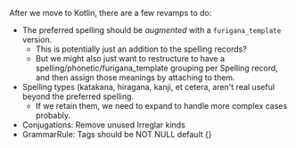 After we move to Kotlin, there are a few revamps to do:
- The preferred spelling should be *augmented* with a `furigana_template` version.
  - This is potentially just an addition to the spelling records?
  - But we might also just want to restructure to have a spelling/phonetic/furigana_template grouping
    per Spelling record, and then assign those meanings by attaching to them.
- Spelling types (katakana, hiragana, kanji, et cetera, aren't real useful beyond the preferred spelling.
  - If we retain them, we need to expand to handle more complex cases probably.
- Conjugations: Remove unused Irreglar kinds
- GrammarRule: Tags should be NOT NULL default {}